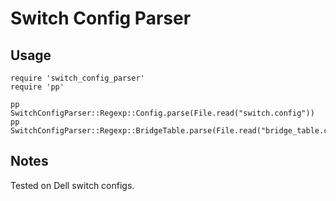 # Switch Config Parser


## Usage

```
require 'switch_config_parser'
require 'pp'

pp SwitchConfigParser::Regexp::Config.parse(File.read("switch.config"))
pp SwitchConfigParser::Regexp::BridgeTable.parse(File.read("bridge_table.config"))
```


## Notes

Tested on Dell switch configs.
